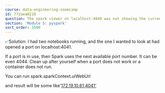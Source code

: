 ```yaml
---
course: data-engineering-zoomcamp
id: 772aea0210
question: The spark viewer on localhost:4040 was not showing the current run
section: 'Module 5: pyspark'
sort_order: 3500
---
```


✅Solution: I had two notebooks running, and the one I wanted to look at had opened a port on localhost:4041.

If a port is in use, then Spark uses the next available port number. It can be even 4044. Clean up after yourself when a port does not work or a container does not run.

You can run spark.sparkContext.uiWebUrl

and result will be some like'[172.19.10.61:4041'](http://172.19.10.61:4041')

